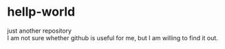 # hellp-world
just another repository <Br/>
I am not sure whether github is useful for me, but I am willing to find it out.
